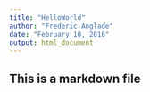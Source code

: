 ```yaml
---
title: "HelloWorld"
author: "Frederic Anglade"
date: "February 10, 2016"
output: html_document
---
```


## This is a markdown file

